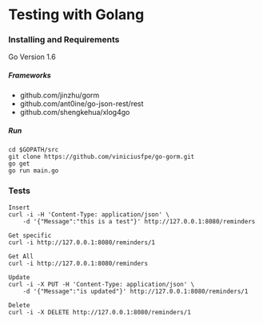 # Testing with Golang

### Installing and Requirements
Go Version 1.6

##### Frameworks 
* github.com/jinzhu/gorm
* github.com/ant0ine/go-json-rest/rest
* github.com/shengkehua/xlog4go

##### Run 
```
cd $GOPATH/src
git clone https://github.com/viniciusfpe/go-gorm.git
go get
go run main.go

```


### Tests
```
Insert
curl -i -H 'Content-Type: application/json' \
    -d '{"Message":"this is a test"}' http://127.0.0.1:8080/reminders

Get specific
curl -i http://127.0.0.1:8080/reminders/1

Get All
curl -i http://127.0.0.1:8080/reminders

Update
curl -i -X PUT -H 'Content-Type: application/json' \
    -d '{"Message":"is updated"}' http://127.0.0.1:8080/reminders/1

Delete
curl -i -X DELETE http://127.0.0.1:8080/reminders/1
```


